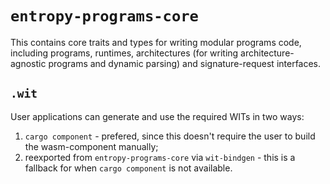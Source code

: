 # `entropy-programs-core`

This contains core traits and types for writing modular programs code, including programs, runtimes, architectures (for writing architecture-agnostic programs and dynamic parsing) and signature-request interfaces.

## `.wit`

User applications can generate and use the required WITs in two ways:

1. `cargo component` - prefered, since this doesn't require the user to build the wasm-component manually;
2. reexported from `entropy-programs-core` via `wit-bindgen` - this is a fallback for when `cargo component` is not available.
